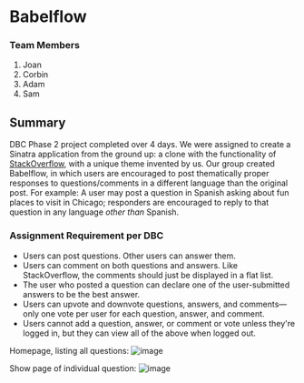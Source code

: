 # Babelflow

### Team Members
1.  Joan
2.  Corbin
3.  Adam
4.  Sam 

## Summary
DBC Phase 2 project completed over 4 days. We were assigned to create a Sinatra application from the ground up: a clone with the functionality of [StackOverflow](http://stackoverflow.com), with a unique theme invented by us. Our group created Babelflow, in which users are encouraged to post thematically proper responses to questions/comments in a different language than the original post. For example: A user may post a question in Spanish asking about fun places to visit in Chicago; responders are encouraged to reply to that question in any language <i>other than</i> Spanish. 

### Assignment Requirement per DBC
- Users can post questions.  Other users can answer them.
- Users can comment on both questions and answers.  Like StackOverflow, the comments should just be displayed in a flat list.
- The user who posted a question can declare one of the user-submitted answers to be the best answer.
- Users can upvote and downvote questions, answers, and comments—only one vote per user for each question, answer, and comment.
- Users cannot add a question, answer, or comment or vote unless they're logged in, but they can view all of the above when logged out.

Homepage, listing all questions:
![image](https://cloud.githubusercontent.com/assets/19498387/23675070/b6338b70-033d-11e7-8e24-5f56bd566a8f.png)

Show page of individual question:
![image](https://cloud.githubusercontent.com/assets/19498387/23675080/bde7e91a-033d-11e7-999e-747a6a9274c3.png)

